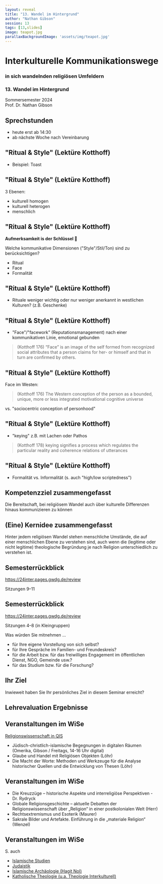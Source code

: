 ```yaml
---
layout: reveal
title: "13. Wandel im Hintergrund"
author: "Nathan Gibson"
session: 13
tags: [13,slides]
image: teapot.jpg
parallaxBackgroundImage: 'assets/img/teapot.jpg'
---
```


# Interkulturelle Kommunikationswege   

### in sich wandelnden religiösen Umfeldern

### 13. Wandel im Hintergrund

Sommersemester 2024  
Prof. Dr. Nathan Gibson

## Sprechstunden

- heute erst ab 14:30
- ab nächste Woche nach Vereinbarung

## "Ritual & Style" (Lektüre Kotthoff)

- Beispiel: Toast

## "Ritual & Style" (Lektüre Kotthoff)

3 Ebenen:
- kulturell homogen
- kulturell heterogen
- menschlich

## "Ritual & Style" (Lektüre Kotthoff)

**Aufmerksamkeit is der Schlüssel 🔑**

Welche kommunikative Dimensionen ("Style"/Stil/Ton) sind zu berücksichtigen?
- Ritual
- Face
- Formalität

## "Ritual & Style" (Lektüre Kotthoff)

- Rituale weniger wichtig oder nur weniger anerkannt in westlichen Kulturen? (z.B. Geschenke)

## "Ritual & Style" (Lektüre Kotthoff)

- "Face"/"facework" (Reputationsmanagement) nach einer kommunikativen Linie, emotional gebunden

> (Kotthoff 176) “Face” is an image of the self formed from recognized social attributes that a person claims for her- or himself and that in turn are confirmed by others.

## "Ritual & Style" (Lektüre Kotthoff)

Face im Westen: 

> (Kotthoff 176) The Western conception of the person as a bounded, unique, more or less integrated motivational cognitive universe

vs. "sociocentric conception of personhood"

## "Ritual & Style" (Lektüre Kotthoff)

- "keying" z.B. mit Lachen oder Pathos

> (Kotthoff 178) keying signifies a process which regulates the particular reality and coherence relations of utterances

## "Ritual & Style" (Lektüre Kotthoff)

- Formalität vs. Informalität (s. auch "high/low scriptedness")

## Kompetenzziel zusammengefasst

Die Bereitschaft, bei religiösem Wandel auch über kulturelle Differenzen hinaus kommunizieren zu können

## (Eine) Kernidee zusammengefasst

Hinter jedem religiösen Wandel stehen menschliche Umstände, die auf einer menschlichen Ebene zu verstehen sind, auch wenn die (legitime oder nicht legitime) theologische Begründung je nach Religion unterschiedlich zu verstehen ist.

## Semesterrückblick

<https://24inter.pages.gwdg.de/review>

Sitzungen 9–11

## Semesterrückblick

<https://24inter.pages.gwdg.de/review>

Sitzungen 4–8 (in Kleingruppen)

Was würden Sie mitnehmen ... 
- für Ihre eigene Vorstellung von sich selbst?
- für Ihre Gespräche im Familien- und Freundeskreis?
- für die Arbeit bzw. für das freiwilliges Engagement im öffentlichen Dienst, NGO, Gemeinde usw.?
- für das Studium bzw. für die Forschung?

## Ihr Ziel

Inwieweit haben Sie Ihr persönliches Ziel in diesem Seminar erreicht?

## Lehrevaluation Ergebnisse


## Veranstaltungen im WiSe

[Religionswissenschaft in QIS](https://qis.server.uni-frankfurt.de/qisserver/rds?state=wtree&search=1&trex=step&root120242=106261%7C109482%7C107409&P.vx=kurz)

- Jüdisch-christlich-islamische Begegnungen in digitalen Räumen (Omerika, Gibson / Freitags, 14-16 Uhr digital)
- Glaube und Handel mit Religiösen Objekten (Löhr)
- Die Macht der Worte: Methoden und Werkzeuge für die Analyse historischer Quellen und die Entwicklung von Thesen (Löhr)

## Veranstaltungen im WiSe

- Die Kreuzzüge – historische Aspekte und interreligiöse Perspektiven   -   Dr. Rydryck 
- Globale Religionsgeschichte – aktuelle Debatten der Religionswissenschaft über „Religion“ in einer postkolonialen Welt (Herr)
- Rechtsextremismus und Esoterik (Maurer)
- Sakrale Bilder und Artefakte. Einführung in die „materiale Religion“ (Wenzel)

## Veranstaltungen im WiSe

S. auch
- [Islamische Studien](https://qis.server.uni-frankfurt.de/qisserver/rds?state=wtree&search=1&trex=step&root120242=106261%7C108170%7C107946&P.vx=kurz)
- [Judaistik](https://qis.server.uni-frankfurt.de/qisserver/rds?state=wtree&search=1&trex=step&root120242=106261%7C108170%7C108486&P.vx=kurz)
- [Islamische Archäologie (Hagit Nol)](https://qis.server.uni-frankfurt.de/qisserver/rds?state=verpublish&status=init&vmfile=no&moduleCall=webInfo&publishConfFile=webInfoPerson&publishSubDir=personal&keep=y&personal.pid=29121)
- [Katholische Theologie (u.a. Theologie Interkulturell)](https://qis.server.uni-frankfurt.de/qisserver/rds?state=wtree&search=1&trex=step&root120242=106261%7C108775&P.vx=kurz)